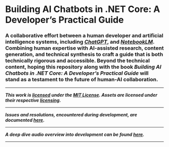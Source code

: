 ﻿# Building AI Chatbots in .NET Core: A Developer’s Practical Guide
### A collaborative effort between a human developer and artificial intelligence systems, including _[ChatGPT](https://openai.com/chatgpt)_, and _[NotebookLM](https://notebooklm.google/)_. Combining human expertise with AI-assisted research, content generation, and technical synthesis to craft a guide that is both technically rigorous and accessible. Beyond the technical content, hoping this repository along with the book _Building AI Chatbots in .NET Core: A Developer’s Practical Guide_ will stand as a testament to the future of human-AI collaboration.

<hr />

**_This work is [licensed](/LICENSE) under the [MIT License](https://opensource.org/licenses/MIT). Assets are licensed under their respective [licensing](/ASSETS-LICENSES.md)._**

<hr />

**_Issues and resolutions, encountered during development, are documented [here](/DEVELOPMENT-ISSUES.md)._**

<hr />

**_A deep dive audio overview into development can be found [here](https://notebooklm.google.com/notebook/0a1c1edb-b6b1-4b90-a646-bb3e94f417cd/audio)._**

<hr />